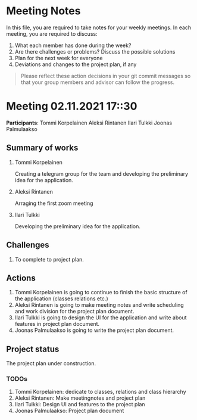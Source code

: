 # Meeting Notes
In this file, you are required to take notes for your weekly meetings. 
In each meeting, you are required to discuss:

1. What each member has done during the week?
2. Are there challenges or problems? Discuss the possible solutions
3. Plan for the next week for everyone
4. Deviations and changes to the project plan, if any

> Please reflect these action decisions in your git commit messages so that 
> your group members and advisor can follow the progress.

# Meeting 02.11.2021 17::30

**Participants**: 
Tommi Korpelainen
Aleksi Rintanen
Ilari Tulkki
Joonas Palmulaakso

## Summary of works
1. Tommi Korpelainen
   
   Creating a telegram group for the team and developing the preliminary idea for the application.

2. Aleksi Rintanen

   Arraging the first zoom meeting

3. Ilari Tulkki
 
   Developing the preliminary idea for the application.
   

## Challenges

1. To complete to project plan.

## Actions
1. Tommi Korpelainen is going to continue to finish the basic structure of the application (classes relations etc.)
2. Aleksi Rintanen is going to make meeting notes and write scheduling and work division for the project plan document.
3. Ilari Tulkki is going to design the UI for the application and write about features in project plan document.
4. Joonas Palmulaakso is going to write the project plan document.

## Project status 
The project plan under construction.

### TODOs
1. Tommi Korpelainen: dedicate to classes, relations and class hierarchy
2. Aleksi Rintanen: Make meetingnotes and project plan
3. Ilari Tulkki: Design UI and features to the project plan
4. Joonas Palmulaakso: Project plan document

